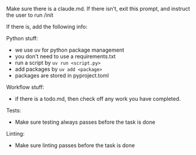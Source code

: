 Make sure there is a claude.md. If there isn't, exit this prompt, and instruct the user to run /init

If there is, add the following info:

Python stuff:

- we use uv for python package management
- you don't need to use a requirements.txt
- run a script by `uv run <script.py>`
- add packages by `uv add <package>`
- packages are stored in pyproject.toml

Workflow stuff:

- if there is a todo.md, then check off any work you have completed.

Tests:

- Make sure testing always passes before the task is done

Linting:

- Make sure linting passes before the task is done
